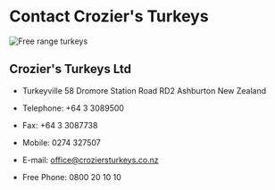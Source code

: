 # Contact Crozier's Turkeys

![Free range turkeys](/img/free-range-turkeys.png)

## Crozier's Turkeys Ltd

  - Turkeyville
    58 Dromore Station Road
    RD2
    Ashburton
    New Zealand

  - Telephone: +64 3 3089500

  - Fax: +64 3 3087738

  - Mobile: 0274 327507

  - E-mail: <office@croziersturkeys.co.nz>

  - Free Phone: 0800 20 10 10

